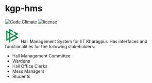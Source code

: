 # kgp-hms

[![Code Climate](https://codeclimate.com/github/madhav-datt/kgp-hms/badges/gpa.svg)](https://codeclimate.com/github/madhav-datt/kgp-hms)
[![license](https://img.shields.io/github/license/mashape/apistatus.svg?maxAge=2592000)]()

<img src="https://github.com/madhav-datt/kgp-hms/blob/master/src/ui/logo2.png" width="48">  Hall Management System for IIT Kharagpur. Has interfaces and functionalities for the following stakeholders:

* Hall Management Committee
* Wardens
* Hall Office Clerks
* Mess Managers
* Students

